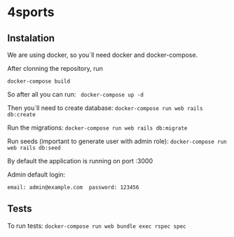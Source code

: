 # 4sports

## Instalation
We are using docker, so you`ll need docker and docker-compose.

After clonning the repository, run

``` docker-compose build ```

So after all you can run:
``` docker-compose up -d```

Then you`ll need to create database:
``` docker-compose run web rails db:create ```

Run the migrations: 
``` docker-compose run web rails db:migrate ```

Run seeds (important to generate user with admin role):
``` docker-compose run web rails db:seed ```

By default the application is running on port :3000

Admin default login:

```email: admin@example.com  password: 123456```

## Tests

To run tests: 
``` docker-compose run web bundle exec rspec spec ``` 

